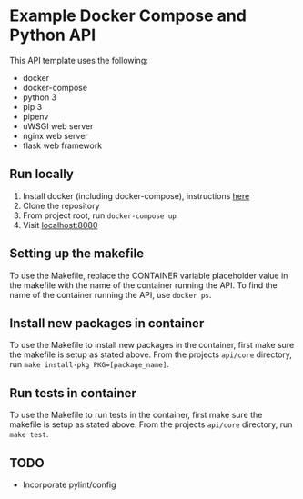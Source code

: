 # Example Docker Compose and Python API

This API template uses the following:

* docker
* docker-compose
* python 3
* pip 3
* pipenv
* uWSGI web server
* nginx web server
* flask web framework

## Run locally

1. Install docker (including docker-compose), instructions [here](https://docs.docker.com/install/)
2. Clone the repository
3. From project root, run `docker-compose up`
4. Visit [localhost:8080](http://localhost:8080)

## Setting up the makefile

To use the Makefile, replace the CONTAINER variable placeholder value in the makefile with the name of the container running the API. To find the name of the container running the API, use `docker ps`.

## Install new packages in container

To use the Makefile to install new packages in the container, first make sure the makefile is setup as stated above. From the projects `api/core` directory, run `make install-pkg PKG=[package_name]`.

## Run tests in container

To use the Makefile to run tests in the container, first make sure the makefile is setup as stated above. From the projects `api/core` directory, run `make test`.

## TODO

* Incorporate pylint/config
